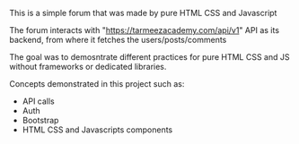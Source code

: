 This is a simple forum that was made by pure HTML CSS and Javascript

The forum interacts with "https://tarmeezacademy.com/api/v1" API as its backend, from where it fetches the users/posts/comments

The goal was to demosntrate different practices for pure HTML CSS and JS without frameworks or dedicated libraries.

Concepts demonstrated in this project such as:
- API calls
- Auth
- Bootstrap
- HTML CSS and Javascripts components
